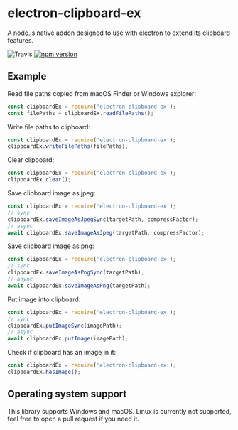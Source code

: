 # electron-clipboard-ex

A node.js native addon designed to use with [electron](https://www.electronjs.org/) to extend its clipboard features.

![Travis](https://app.travis-ci.com/kenan2002/electron-clipboard-ex.svg?token=zab8ueZodq3Wkp6NTq2P&branch=master)
[![npm version](https://badge.fury.io/js/electron-clipboard-ex.svg)](https://badge.fury.io/js/electron-clipboard-ex)

## Example

Read file paths copied from macOS Finder or Windows explorer:

```javascript
const clipboardEx = require('electron-clipboard-ex');
const filePaths = clipboardEx.readFilePaths();
```

Write file paths to clipboard:

```javascript
const clipboardEx = require('electron-clipboard-ex');
clipboardEx.writeFilePaths(filePaths);
```

Clear clipboard:
```javascript
const clipboardEx = require('electron-clipboard-ex');
clipboardEx.clear();
```

Save clipboard image as jpeg:
```javascript
const clipboardEx = require('electron-clipboard-ex');
// sync
clipboardEx.saveImageAsJpegSync(targetPath, compressFactor);
// async
await clipboardEx.saveImageAsJpeg(targetPath, compressFactor);
```

Save clipboard image as png:
```javascript
const clipboardEx = require('electron-clipboard-ex');
// sync
clipboardEx.saveImageAsPngSync(targetPath);
// async
await clipboardEx.saveImageAsPng(targetPath);
```

Put image into clipboard:
```javascript
const clipboardEx = require('electron-clipboard-ex');
// sync
clipboardEx.putImageSync(imagePath);
// async
await clipboardEx.putImage(imagePath);
```

Check if clipboard has an image in it:
```javascript
const clipboardEx = require('electron-clipboard-ex');
clipboardEx.hasImage();
```

## Operating system support
This library supports Windows and macOS. Linux is currently not supported, feel free to open a pull request if you need it.
